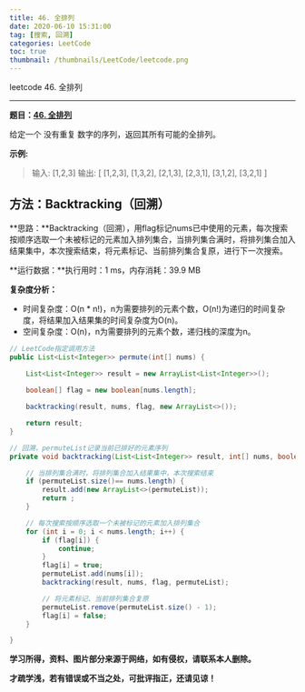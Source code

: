 ```yaml
---
title: 46. 全排列
date: 2020-06-10 15:31:00
tag: [搜索, 回溯]
categories: LeetCode
toc: true
thumbnail: /thumbnails/LeetCode/leetcode.png
---
```


leetcode 46. 全排列

<!--more-->

---

**题目：[46. 全排列](https://leetcode-cn.com/problems/permutations/)**

给定一个 没有重复 数字的序列，返回其所有可能的全排列。

**示例:**

> 输入: [1,2,3]
> 输出:
> [
> 	[1,2,3],
>  	[1,3,2],
> 	[2,1,3],
>  	[2,3,1],
> 	[3,1,2],
> 	[3,2,1]
> ] 

## 方法：Backtracking（回溯）

**思路：**Backtracking（回溯），用flag标记nums已中使用的元素，每次搜索按顺序选取一个未被标记的元素加入排列集合，当排列集合满时，将排列集合加入结果集中，本次搜索结束，将元素标记、当前排列集合复原，进行下一次搜索。

**运行数据：**执行用时：1 ms，内存消耗：39.9 MB

**复杂度分析：**

* 时间复杂度：O(n * n!)，n为需要排列的元素个数，O(n!)为递归的时间复杂度，将结果加入结果集的时间复杂度为O(n)。
* 空间复杂度：O(n)，n为需要排列的元素个数，递归栈的深度为n。

```java
// LeetCode指定调用方法 
public List<List<Integer>> permute(int[] nums) {
		
    List<List<Integer>> result = new ArrayList<List<Integer>>();

    boolean[] flag = new boolean[nums.length];

    backtracking(result, nums, flag, new ArrayList<>());

    return result;
}

// 回溯，permuteList记录当前已排好的元素序列
private void backtracking(List<List<Integer>> result, int[] nums, boolean[] flag, List<Integer> permuteList) {

    // 当排列集合满时，将排列集合加入结果集中，本次搜索结束
    if (permuteList.size()== nums.length) {
        result.add(new ArrayList<>(permuteList));
        return ;
    }

    // 每次搜索按顺序选取一个未被标记的元素加入排列集合
    for (int i = 0; i < nums.length; i++) {
        if (flag[i]) {
            continue;
        }
        flag[i] = true;
        permuteList.add(nums[i]);
        backtracking(result, nums, flag, permuteList);

        // 将元素标记、当前排列集合复原
        permuteList.remove(permuteList.size() - 1);
        flag[i] = false;
    }

}
```

**学习所得，资料、图片部分来源于网络，如有侵权，请联系本人删除。**

**才疏学浅，若有错误或不当之处，可批评指正，还请见谅！**